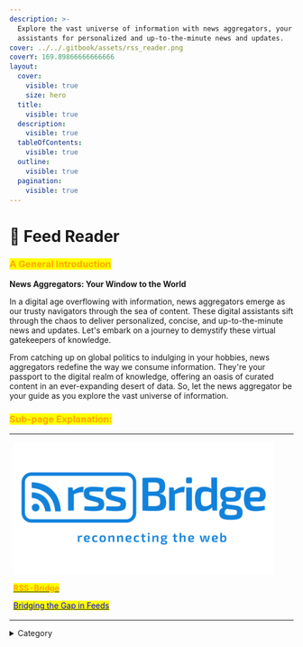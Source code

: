 ```yaml
---
description: >-
  Explore the vast universe of information with news aggregators, your digital
  assistants for personalized and up-to-the-minute news and updates.
cover: ../../.gitbook/assets/rss_reader.png
coverY: 169.89866666666666
layout:
  cover:
    visible: true
    size: hero
  title:
    visible: true
  description:
    visible: true
  tableOfContents:
    visible: true
  outline:
    visible: true
  pagination:
    visible: true
---
```


# 📂 Feed Reader

### <mark style="color:orange;">**A General Introduction**</mark>

**News Aggregators: Your Window to the World**

In a digital age overflowing with information, news aggregators emerge as our trusty navigators through the sea of content. These digital assistants sift through the chaos to deliver personalized, concise, and up-to-the-minute news and updates. Let's embark on a journey to demystify these virtual gatekeepers of knowledge.



From catching up on global politics to indulging in your hobbies, news aggregators redefine the way we consume information. They're your passport to the digital realm of knowledge, offering an oasis of curated content in an ever-expanding desert of data. So, let the news aggregator be your guide as you explore the vast universe of information.

### <mark style="color:orange;">Sub-page Explanation:</mark>



|                                                                                                                                                                                                                                                                                                                                                                                                                                 |   |   |
| ------------------------------------------------------------------------------------------------------------------------------------------------------------------------------------------------------------------------------------------------------------------------------------------------------------------------------------------------------------------------------------------------------------------------------- | - | - |
| <p><img src="../../.gitbook/assets/image (7) (1).png" alt="" data-size="original"></p><p><a href="https://docs.scaleinfinite.fr/demo-deployment/feed-reader/rss-bridge-deployment"><mark style="color:orange;"><strong>RSS-Bridge</strong></mark></a></p><p></p><p><a href="https://docs.scaleinfinite.fr/demo-deployment/feed-reader/rss-bridge-deployment"><mark style="color:blue;">Bridging the Gap in Feeds</mark></a></p> |   |   |

<details>

<summary>Category</summary>

Kubernetes, cloud computing, DevOps, cloud services, hosting platform, container orchestration, cloud infrastructure, cloud deployment, cloud management, cloud technology, cloud solutions&#x20;

</details>
